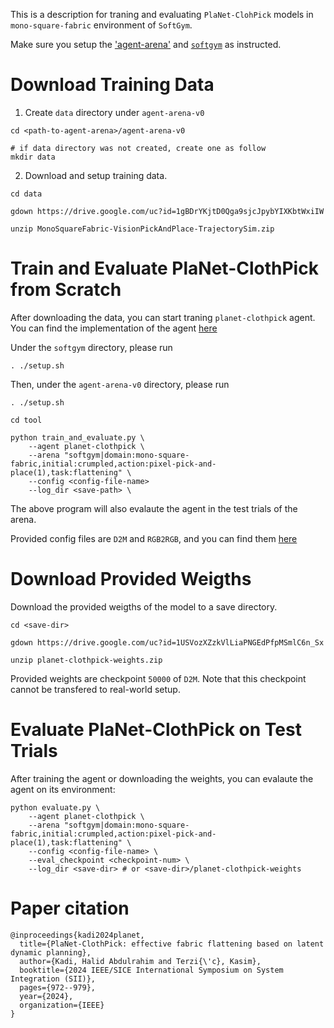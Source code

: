 This is a description for traning and evaluating `PlaNet-ClohPick` models in `mono-square-fabric` environment of `SoftGym`.

Make sure you setup the ['agent-arena'](https://github.com/halid1020/agent-arena-v0) and [`softgym`](https://github.com/halid1020/softgym) as instructed.

# Download Training Data

1. Create `data` directory under `agent-arena-v0`
```
cd <path-to-agent-arena>/agent-arena-v0

# if data directory was not created, create one as follow
mkdir data

```

2. Download and setup training data.

```
cd data

gdown https://drive.google.com/uc?id=1gBDrYKjtD0Qga9sjcJpybYIXKbtWxiIW

unzip MonoSquareFabric-VisionPickAndPlace-TrajectorySim.zip

```

# Train and Evaluate PlaNet-ClothPick from Scratch

After downloading the data, you can start traning `planet-clothpick` agent. You can find the implementation of the agent [here](https://github.com/halid1020/agent-arena-v0/tree/main/agent_arena/agent/drl/planet)

Under the `softgym` directory, please run
```
. ./setup.sh
```

Then, under the `agent-arena-v0` directory, please run

```
. ./setup.sh

cd tool

python train_and_evaluate.py \
    --agent planet-clothpick \
    --arena "softgym|domain:mono-square-fabric,initial:crumpled,action:pixel-pick-and-place(1),task:flattening" \
    --config <config-file-name>
    --log_dir <save-path> \
```

The above program will also evalaute the agent in the test trials of the arena.

Provided config files are `D2M` and `RGB2RGB`, and you can find them [here](https://github.com/halid1020/agent-arena-v0/tree/main/agent_arena/configuration/train_and_evaluate/planet-clothpick/softgym%7Cdomain%3Amono-square-fabric%2Cinitial%3Acrumpled%2Caction%3Apixel-pick-and-place(1)%2Ctask%3Aflattening)


# Download Provided Weigths

Download the provided weigths of the model to a save directory.

```
cd <save-dir>

gdown https://drive.google.com/uc?id=1USVozXZzkVlLiaPNGEdPfpMSmlC6n_Sx

unzip planet-clothpick-weights.zip  
```

Provided weights are checkpoint `50000` of `D2M`. Note that this checkpoint cannot be transfered to real-world setup.

# Evaluate PlaNet-ClothPick on Test Trials

After training the agent or downloading the weights, you can evalaute the agent on its environment:

```
python evaluate.py \
    --agent planet-clothpick \
    --arena "softgym|domain:mono-square-fabric,initial:crumpled,action:pixel-pick-and-place(1),task:flattening" \
    --config <config-file-name> \
    --eval_checkpoint <checkpoint-num> \
    --log_dir <save-dir> # or <save-dir>/planet-clothpick-weights
```


# Paper citation

```
@inproceedings{kadi2024planet,
  title={PlaNet-ClothPick: effective fabric flattening based on latent dynamic planning},
  author={Kadi, Halid Abdulrahim and Terzi{\'c}, Kasim},
  booktitle={2024 IEEE/SICE International Symposium on System Integration (SII)},
  pages={972--979},
  year={2024},
  organization={IEEE}
}
```